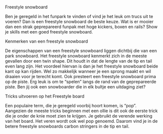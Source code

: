 Freestyle snowboard 

Ben je geregeld in het funpark te vinden of vind je het leuk om trucs uit te voeren? 
Dan is een freestyle snowboard de beste keuze. 
Wat is er mooier dan een strak geprepareerd funpak met hoge kickers, boxen en rails? 
Show je skills met een goed freestyle snowboard.


Kenmerken van een freestyle snowboard

De eigenschappen van een freestyle snowboard liggen dichtbij die van een park snowboard. 
Het freestyle snowboard kenmerkt zich in de meeste gevallen door een twin shape. 
Dit houdt in dat de lengte van de tip en tail even lang zijn. 
Het voordeel hiervan is dan je het freestyle snowboard beide kant op kan rijden. 
Wel zo makkelijk wanneer je een sprong maakt en wil draaien voor je terecht komt. 
Ook presteert een freestyle snowboard prima op de piste. 
Erg leuk is om te “spelen” langs de rand van de geprepareerde piste. 
Ben jij ook een snowboarder die in elk bultje een uitdaging ziet?


Tricks uitvoeren op het Freestyle board

Een populaire term, die je geregeld voorbij hoort komen, is “pop”. 
Aangezien de meeste tricks beginnen met een ollie is dit ook de eerste trick die je onder de knie moet zien te krijgen. 
Je gebruikt de verende werking van het board. 
Het veren wordt ook wel pop genoemd. 
Daarom vind je in de betere freestyle snowboards carbon stringers in de tip en tail.